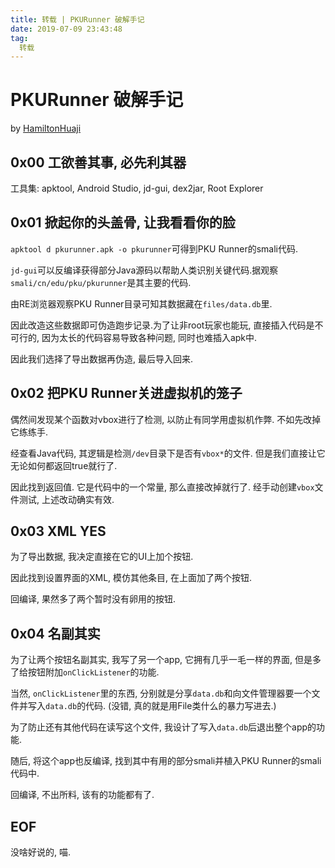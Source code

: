 ```yaml
---
title: 转载 | PKURunner 破解手记
date: 2019-07-09 23:43:48
tag: 
  转载
---
```

 

# PKURunner 破解手记

by [HamiltonHuaji](https://github.com/HamiltonHuaji/PKUWalker)  

<!--more-->

## 0x00 工欲善其事, 必先利其器

工具集: apktool, Android Studio, jd-gui, dex2jar, Root Explorer

## 0x01 掀起你的头盖骨, 让我看看你的脸

`apktool d pkurunner.apk -o pkurunner`可得到PKU Runner的smali代码.

`jd-gui`可以反编译获得部分Java源码以帮助人类识别关键代码.据观察`smali/cn/edu/pku/pkurunner`是其主要的代码.

由RE浏览器观察PKU Runner目录可知其数据藏在`files/data.db`里.

因此改造这些数据即可伪造跑步记录.为了让非root玩家也能玩, 直接插入代码是不可行的, 因为太长的代码容易导致各种问题, 同时也难插入apk中.

因此我们选择了导出数据再伪造, 最后导入回来.

## 0x02 把PKU Runner关进虚拟机的笼子

偶然间发现某个函数对vbox进行了检测, 以防止有同学用虚拟机作弊. 不如先改掉它练练手.

经查看Java代码, 其逻辑是检测`/dev`目录下是否有`vbox*`的文件. 但是我们直接让它无论如何都返回true就行了.

因此找到返回值. 它是代码中的一个常量, 那么直接改掉就行了. 经手动创建`vbox`文件测试, 上述改动确实有效.

## 0x03 XML YES

为了导出数据, 我决定直接在它的UI上加个按钮.

因此找到设置界面的XML, 模仿其他条目, 在上面加了两个按钮.

回编译, 果然多了两个暂时没有卵用的按钮.

## 0x04 名副其实

为了让两个按钮名副其实, 我写了另一个app, 它拥有几乎一毛一样的界面, 但是多了给按钮附加`onClickListener`的功能.

当然, `onClickListener`里的东西, 分别就是分享`data.db`和向文件管理器要一个文件并写入`data.db`的代码. (没错, 真的就是用File类什么的暴力写进去.)

为了防止还有其他代码在读写这个文件, 我设计了写入`data.db`后退出整个app的功能.

随后, 将这个app也反编译, 找到其中有用的部分smali并植入PKU Runner的smali代码中.

回编译, 不出所料, 该有的功能都有了.

## EOF

没啥好说的, 喵.
